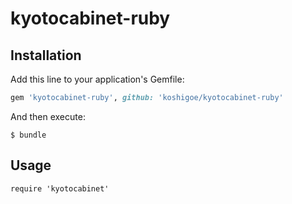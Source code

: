 # kyotocabinet-ruby

## Installation

Add this line to your application's Gemfile:

```ruby
gem 'kyotocabinet-ruby', github: 'koshigoe/kyotocabinet-ruby'
```

And then execute:

    $ bundle

## Usage

```
require 'kyotocabinet'
```
